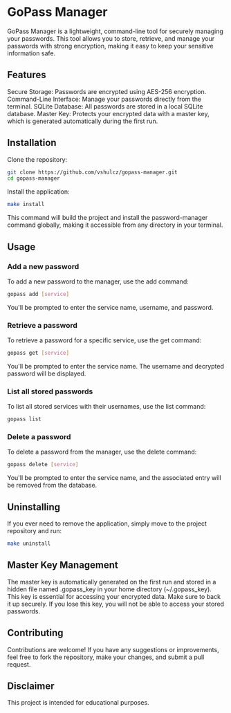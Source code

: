 # GoPass Manager

GoPass Manager is a lightweight, command-line tool for securely managing your passwords. This tool allows you to store, retrieve, and manage your passwords with strong encryption, making it easy to keep your sensitive information safe.

## Features

Secure Storage: Passwords are encrypted using AES-256 encryption.
Command-Line Interface: Manage your passwords directly from the terminal.
SQLite Database: All passwords are stored in a local SQLite database.
Master Key: Protects your encrypted data with a master key, which is generated automatically during the first run.

## Installation
Clone the repository:
```bash
git clone https://github.com/vshulcz/gopass-manager.git
cd gopass-manager
```
Install the application:
```bash
make install
```
This command will build the project and install the password-manager command globally, making it accessible from any directory in your terminal.

## Usage
    
### Add a new password

To add a new password to the manager, use the add command:

```bash
gopass add [service]
```

You'll be prompted to enter the service name, username, and password.

### Retrieve a password

To retrieve a password for a specific service, use the get command:

```bash
gopass get [service]
```

You'll be prompted to enter the service name. The username and decrypted password will be displayed.

### List all stored passwords

To list all stored services with their usernames, use the list command:

```bash
gopass list
```

### Delete a password

To delete a password from the manager, use the delete command:

```bash
gopass delete [service]
```

You'll be prompted to enter the service name, and the associated entry will be removed from the database.

## Uninstalling

If you ever need to remove the application, simply move to the project repository and run:

```bash
make uninstall
```

## Master Key Management

The master key is automatically generated on the first run and stored in a hidden file named .gopass_key in your home directory (~/.gopass_key). This key is essential for accessing your encrypted data. Make sure to back it up securely. If you lose this key, you will not be able to access your stored passwords.

## Contributing

Contributions are welcome! If you have any suggestions or improvements, feel free to fork the repository, make your changes, and submit a pull request.

## Disclaimer

This project is intended for educational purposes.